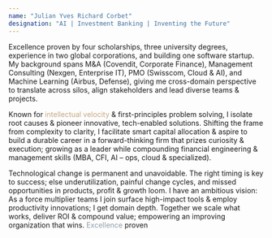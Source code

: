 ```yaml
---
name: "Julian Yves Richard Corbet"
designation: "AI | Investment Banking | Inventing the Future"
---
```

<span class="text-green-600 dark:text-green-400">Excellence</span> proven by <span class="text-green-600 dark:text-green-400">four scholarships</span>, <span class="text-green-600 dark:text-green-400">three university degrees</span>, experience in <span class="text-green-600 dark:text-green-400">two global corporations</span>, and building <span class="text-green-600 dark:text-green-400">one software startup</span>. My background spans <span class="text-green-600 dark:text-green-400">M&A (Covendit, Corporate Finance)</span>, <span class="text-green-600 dark:text-green-400">Management Consulting (Nexgen, Enterprise IT)</span>, <span class="text-green-600 dark:text-green-400">PMO (Swisscom, Cloud & AI)</span>, and <span class="text-green-600 dark:text-green-400">Machine Learning (Airbus, Defense)</span>, giving me cross-domain perspective to translate across silos, align stakeholders and lead diverse teams & projects.

Known for <span style="color:#C5A880">intellectual velocity</span> & <span class="text-green-600 dark:text-green-400">first-principles problem solving</span>, I isolate root causes & pioneer innovative, tech-enabled solutions. Shifting the frame from <span class="text-green-600 dark:text-green-400">complexity to clarity</span>, I facilitate smart capital allocation & aspire to build a durable career in a <span class="text-green-600 dark:text-green-400">forward-thinking firm</span> that prizes curiosity & execution; growing as a leader while compounding <span class="text-green-600 dark:text-green-400">financial engineering & management skills</span> (<span class="text-green-600 dark:text-green-400">MBA</span>, <span class="text-green-600 dark:text-green-400">CFI</span>, <span class="text-green-600 dark:text-green-400">AI</span> – ops, cloud & specialized).

<span class="text-green-600 dark:text-green-400">Technological change</span> is <span class="text-green-600 dark:text-green-400">permanent and unavoidable</span>. The right timing is key to success; else underutilization, painful change cycles, and missed opportunities in products, profit & growth loom. I have an <span class="text-green-600 dark:text-green-400">ambitious vision</span>: As a <span class="text-green-600 dark:text-green-400">force multiplier</span> teams I join surface high-impact tools & employ productivity innovations; I get domain depth. Together we <span class="text-green-600 dark:text-green-400">scale what works</span>, deliver <span class="text-green-600 dark:text-green-400">ROI</span> & <span class="text-green-600 dark:text-green-400">compound value</span>; empowering an <span class="text-green-600 dark:text-green-400">improving organization that wins</span>.
<span style="color:8C9BAB">Excellence</span> proven